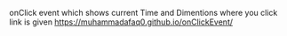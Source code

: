 onClick event which shows current Time and Dimentions where you click link is given https://muhammadafaq0.github.io/onClickEvent/
